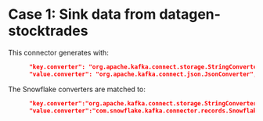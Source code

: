 # Case 1: Sink data from datagen-stocktrades

This connector generates with:
```json
      "key.converter": "org.apache.kafka.connect.storage.StringConverter",
      "value.converter": "org.apache.kafka.connect.json.JsonConverter",
```

The Snowflake converters are matched to:
```json
      "key.converter":"org.apache.kafka.connect.storage.StringConverter",
      "value.converter":"com.snowflake.kafka.connector.records.SnowflakeJsonConverter",
```
